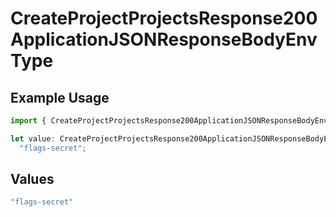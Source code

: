 # CreateProjectProjectsResponse200ApplicationJSONResponseBodyEnvType

## Example Usage

```typescript
import { CreateProjectProjectsResponse200ApplicationJSONResponseBodyEnvType } from "@simplesagar/vercel/models/createprojectop.js";

let value: CreateProjectProjectsResponse200ApplicationJSONResponseBodyEnvType =
  "flags-secret";
```

## Values

```typescript
"flags-secret"
```